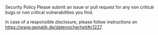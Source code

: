 Security Policy
Please submit an issue or pull request for any non critical bugs or non critical vulnerabilities you find.

In case of a responsible disclosure, please follow instructions on https://www.gematik.de/datensicherheit#c1227.